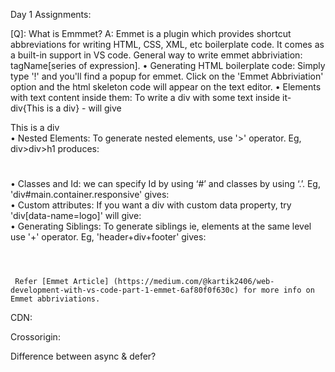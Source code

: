 Day 1 Assignments:

[Q]: What is Emmmet?
 A:  Emmet is a plugin which provides shortcut abbreviations for writing HTML, CSS, XML, etc boilerplate code. It comes as a built-in support in VS code. General way to write emmet abbriviation: tagName[series of expression].
     • Generating HTML boilerplate code: Simply type '!' and you'll find a popup for emmet. Click on the 'Emmet Abbriviation' option and the html skeleton code will appear on the text editor.
     • Elements with text content inside them: To write a div with some text inside it- div{This is a div} - will give <div>This is a div</div>
     • Nested Elements: To generate nested elements, use '>' operator. Eg, div>div>h1 produces: <div><div><h1></h1></div></div>
     • Classes and Id: we can specify Id by using ‘#’ and classes by using ‘.’. Eg, 'div#main.container.responsive' gives: <div id='main' class='container responsive'></div>
     • Custom attributes: If you want a div with custom data property, try 'div[data-name=logo]' will give: <div data-name="logo"></div>
     • Generating Siblings: To generate siblings ie, elements at the same level use '+' operator. Eg, 'header+div+footer' gives: <header></header><div></div><footer></footer>
     
     Refer [Emmet Article] (https://medium.com/@kartik2406/web-development-with-vs-code-part-1-emmet-6af80f0f630c) for more info on Emmet abbriviations.
     
CDN:

Crossorigin:

Difference between async & defer?
